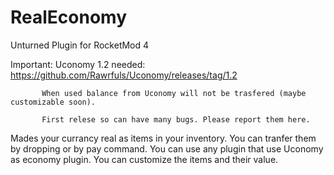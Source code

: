 # RealEconomy
Unturned Plugin for RocketMod 4

Important: Uconomy 1.2 needed: https://github.com/Rawrfuls/Uconomy/releases/tag/1.2

           When used balance from Uconomy will not be trasfered (maybe customizable soon).
           
           First relese so can have many bugs. Please report them here.

Mades your currancy real as items in your inventory. You can tranfer them by dropping or by pay command.
You can use any plugin that use Uconomy as economy plugin. You can customize the items and their value.
